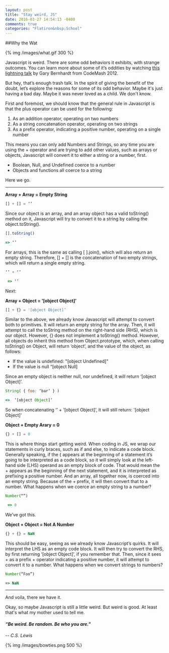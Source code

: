```yaml
---
layout: post
title: "Stay weird, JS"
date: 2016-03-27 14:54:13 -0400
comments: true
categories: "Flatiron&nbsp;School"
---
```


##Why the Wat

{% img /images/what.gif 300 %}


Javascript is weird.  There are some odd behaviors it exhibits, with strange outcomes. You can learn more about some of it’s oddities by watching [this lightning talk](https://www.destroyallsoftware.com/talks/wat) by Gary Bernhardt from CodeMash 2012.

But hey, that’s enough trash talk.  In the spirit of giving the benefit of the doubt, let’s explore the reasons for some of its odd behavior. Maybe it's just having a bad day.  Maybe it was never loved as a child.  We don't know.

First and foremost, we should know that the general rule in Javascript is that the plus operator can be used for the following: 

1. As an addition operator, operating on two numbers
2. As a string concatenation operator, operating on two strings
3. As a prefix operator, indicating a positive number, operating on a single number

 This means you can only add Numbers and Strings, so any time you are using the + operator and are trying to add other values, such as arrays or objects, Javascript will convert it to either a string or a number, first.  

* Boolean, Null, and Undefined coerce to a number
* Objects and functions all coerce to a string


Here we go.
___
**Array + Array = Empty String**

```javascript
[] + [] = ‘’
```

Since our object is an array, and an array object has a valid toString() method on it, Javascript will try to convert it to a string by calling the object.toString().  

```javascript
[].toString() 

=> ‘’
```


For arrays, this is the same as calling [ ].join(), which will also return an empty string.  Therefore, [] + [] is the concatenation of two empty strings, which will return a single empty string.

```javascript
‘’ + ‘’

 => ‘’
```


Next:

**Array + Object = '[object Object]’**

```javascript
[] + {} = '[object Object]’
```



Similar to the above, we already know Javascript will attempt to convert both to primitives.  It will return an empty string for the array.  Then, it will attempt to call the toString method on the right-hand side (RHS), which is our object.  However, {} does not implement a toString() method. However, all objects do inherit this method from Object.prototype, which, when calling toString() on Object, will return ‘object’, and the value of the object, as follows: 

 * If the value is undefined: "[object Undefined]"
 * If the value is null “[object Null] 

Since an empty object is neither null, nor undefined, it will return ‘[object Object]’.  

```javascript
String( { foo: ‘bar’ } )

=>  ‘[object Object]’
```

So when concatenating ‘’ +  ‘[object Object]’, it will still return: '[object Object]’

**Object + Empty Arary = 0**

```javascript
{} + [] = 0
```


This is where things start getting weird.  When coding in JS, we wrap our statements in curly braces, such as if and else, to indicate a code block. Generally speaking, if the { appears at the beginning of a statement it’s going to be interpreted as a code block, so it will simply look at the left-hand side (LHS) operand as an empty block of code.  That would mean the + appears as the beginning of the next statement, and it is interpreted as prefixing a positive number.  And an array, all together now, is coerced into an empty string.  Because of the + prefix, it will then convert that to a number.  What happens when we coerce an empty string to a number?

```javascript
Number(“”)

 => 0
```

We’ve got this.

**Object + Object = Not A Number**

```javascript
{} + {} = NaN
```


This should be easy, seeing as we already know Javascript’s quirks.  It will interpret the LHS as an empty code block. It will then try to convert the RHS, by first returning ‘[object Object]’, if you remember that.  Then, since it sees + as a prefix + operator indicating a positive number, it will attempt to convert it to a number.  What happens when we convert strings to numbers?

```javascript
Number(“Foo”) 

=> NaN
```
___

And voila, there we have it.


Okay, so maybe Javascript is still a little weird. But weird is good.  At least that's what my mother used to tell me.

#### *“Be weird. Be random. Be who you are."*
-- *C.S. Lewis*	

{% img /images/bowties.png 500 %}
